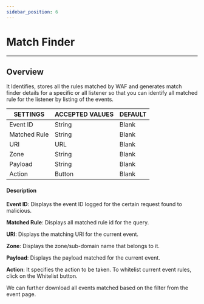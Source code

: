 ```yaml
---
sidebar_position: 6
---
```

# Match Finder

---

## Overview

It Identifies, stores all the rules matched by WAF and generates match finder details for a specific or all listener so that you can identify all matched rule for the listener by listing of the events.

| SETTINGS     | ACCEPTED VALUES | DEFAULT |
|--------------|-----------------|---------|
| Event ID     | String          | Blank   |
| Matched Rule | String          | Blank   |
| URI          | URL             | Blank   |
| Zone         | String          | Blank   |
| Payload      | String          | Blank   |
| Action       | Button          | Blank   |

#### Description

**Event ID**: Displays the event ID logged for the certain request found to malicious.

**Matched Rule**: Displays all matched rule id for the query. 

**URI**: Displays the matching URI for the current event.

**Zone**: Displays the zone/sub-domain name that belongs to it.

**Payload**: Displays the payload matched for the current event.

**Action**: It specifies the action to be taken. To whitelist current event rules, click on the Whitelist button.

We can further download all events matched based on the filter from the event page.